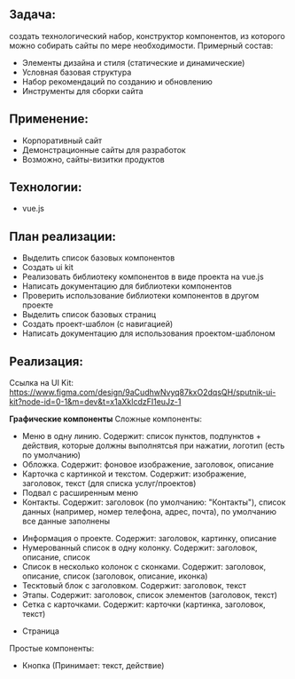 ## Задача: 
создать технологический набор, конструктор компонентов, из которого можно собирать сайты по мере необходимости. 
Примерный состав:
- Элементы дизайна и стиля (статические и динамические)
- Условная базовая структура
- Набор рекомендаций по созданию и обновлению
- Инструменты для сборки сайта

## Применение:
- Корпоративный сайт
- Демонстрационные сайты для разработок
- Возможно, сайты-визитки продуктов

## Технологии: 
- vue.js

## План реализации: 
- Выделить список базовых компонентов 
- Создать ui kit 
- Реализовать библиотеку компонентов в виде проекта на vue.js
- Написать документацию для библиотеки компонентов
- Проверить использование библиотеки компонентов в другом проекте
- Выделить список базовых страниц
- Создать проект-шаблон (с навигацией)
- Написать документацию для использования проектом-шаблоном

## Реализация:
Ссылка на UI Kit: https://www.figma.com/design/9aCudhwNvyq87kxO2dqsQH/sputnik-ui-kit?node-id=0-1&m=dev&t=x1aXklcdzFI1euJz-1

**Графические компоненты** 
Сложные компоненты:
+ Меню в одну линию. Содержит: список пунктов, подпунктов + действия, которые должны выполнятсья при нажатии, логотип (есть по умолчанию)
+ Обложка. Содержит: фоновое изображение, заголовок, описание
+ Карточка с картинкой и текстом. Содержит: изображение, заголовок, текст (для списка услуг/проектов)
+ Подвал с расширенным меню
+ Контакты. Содержит: заголовок (по умолчанию: "Контакты"), список данных (например, номер телефона, адрес, почта), по умолчанию все данные заполнены
- Информация о проекте. Содержит: заголовок, картинку, описание
- Нумерованный список в одну колонку. Содержит: заголовок, описание, список
- Список в несколько колонок с сконками. Содержит: заголовок, описание, список (заголовок, описание, иконка)
- Тесктовый блок с заголовком. Содержит: заголовок, текст
- Этапы. Содержит: заголовок, список элементов (заголовок, текст)
- Сетка с карточками. Содержит: карточки (картинка, заголовок, текст) 
+ Страница

Простые компоненты: 
- Кнопка (Принимает: текст, действие)





